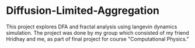 # Diffusion-Limited-Aggregation
This project explores DFA and fractal analysis using langevin dynamics simulation. The project was done by my group which consisted of my friend Hridhay and me,  as part of final project for course "Computational Physics." 
